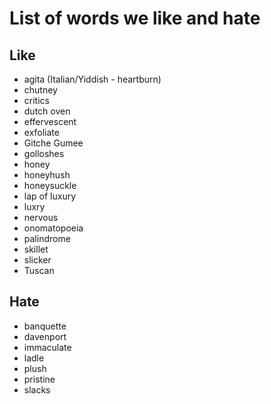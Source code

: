 # List of words we like and hate

## Like
- agita (Italian/Yiddish - heartburn)
- chutney
- critics
- dutch oven
- effervescent
- exfoliate
- Gitche Gumee
- golloshes
- honey
- honeyhush
- honeysuckle
- lap of luxury
- luxry
- nervous
- onomatopoeia
- palindrome
- skillet
- slicker
- Tuscan

## Hate
- banquette
- davenport
- immaculate
- ladle
- plush
- pristine
- slacks

